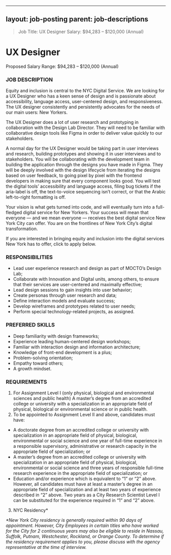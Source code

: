 
---
layout: job-posting
parent: job-descriptions
---



>Job Title: UX Designer
>Salary: $94,283 – $120,000 (Annual)

# UX Designer
Proposed Salary Range: $94,283 – $120,000 (Annual)

### JOB DESCRIPTION
Equity and inclusion is central to the NYC Digital Service. We are looking for a UX Designer who has a keen sense of design and is passionate about accessibility, language access, user-centered design, and responsiveness. The UX designer consistently and persistently advocates for the needs of our main users: New Yorkers.

The UX Designer does a lot of user research and prototyping in collaboration with the Design Lab Director. They will need to be familiar with collaborative design tools like Figma in order to deliver value quickly to our stakeholders.

A normal day for the UX Designer would be taking part in user interviews and research, building prototypes and showing it in user interviews and to stakeholders. You will be collaborating with the development team in building the application through the designs you have made in Figma. They will be deeply involved with the design lifecycle from iterating the designs based on user feedback, to going pixel by pixel with the frontend developers in making sure that every component looks good. You will test the digital tools’ accessibility and language access, filing bug tickets if the aria-label is off, the text-to-voice sequencing isn’t correct, or that the Arabic left-to-right formatting is off.

Your vision is what gets turned into code, and will eventually turn into a full-fledged digital service for New Yorkers. Your success will mean that everyone — and we mean everyone — receives the best digital service New York City can offer. You are on the frontlines of New York City’s digital transformation.

If you are interested in bringing equity and inclusion into the digital services New York has to offer, click to apply below.

### RESPONSIBILITIES
-   Lead user experience research and design as part of MOCTO’s Design Lab;
-   Collaborate with Innovation and Digital units, among others, to ensure that their services are user-centered and maximally effective;    
-   Lead design sessions to gain insights into user behavior;    
-   Create personas through user research and data;    
-   Define interaction models and evaluate success;    
-   Develop wireframes and prototypes related to user needs;    
-   Perform special technology-related projects, as assigned.
    
### PREFERRED SKILLS
-   Deep familiarity with design frameworks;    
-   Experience leading human-centered design workshops;    
-   Familiar with interaction design and information architecture;    
-   Knowledge of front-end development is a plus;    
-   Problem-solving orientation;    
-   Empathy toward others;    
-   A growth mindset.
    
### REQUIREMENTS
1.  For Assignment Level I (only physical, biological and environmental sciences and public health) A master’s degree from an accredited college or university with a specialization in an appropriate field of physical, biological or environmental science or in public health.    
2.  To be appointed to Assignment Level II and above, candidates must have:
-   A doctorate degree from an accredited college or university with specialization in an appropriate field of physical, biological, environmental or social science and one year of full-time experience in a responsible supervisory, administrative or research capacity in the appropriate field of specialization; or   
-   A master’s degree from an accredited college or university with specialization in an appropriate field of physical, biological, environmental or social science and three years of responsible full-time research experience in the appropriate field of specialization; or    
-   Education and/or experience which is equivalent to “1” or “2” above. However, all candidates must have at least a master’s degree in an appropriate field of specialization and at least two years of experience described in “2” above. Two years as a City Research Scientist Level I can be substituted for the experience required in “1” and “2” above.
3.  NYC Residency*

<I>*New York City residency is generally required within 90 days of appointment. However, City Employees in certain titles who have worked for the City for 2 continuous years may also be eligible to reside in Nassau, Suffolk, Putnam, Westchester, Rockland, or Orange County. To determine if the residency requirement applies to you, please discuss with the agency representative at the time of interview.
